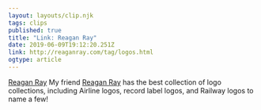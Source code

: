 ```yaml
---
layout: layouts/clip.njk 
tags: clips 
published: true 
title: "Link: Reagan Ray" 
date: 2019-06-09T19:12:20.251Z 
link: http://reaganray.com/tag/logos.html 
ogtype: article 
---
```

[Reagan Ray](http://reaganray.com/tag/logos.html) 
My friend [Reagan Ray](https://twitter.com/raygunray) has the best collection of logo collections, including Airline logos, record label logos, and Railway logos to name a few!

